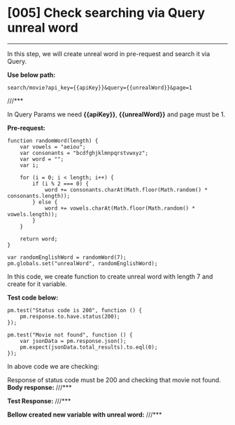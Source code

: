 # [005] Check searching via Query unreal word
___

In this step, we will create unreal word in pre-request and search it via Query.

__Use below path:__
```
search/movie?api_key={{apiKey}}&query={{unrealWord}}&page=1
```
///***
 
In Query Params we need __{{apiKey}}__, __{{unrealWord}}__ and page must be 1.

__Pre-request:__
```
function randomWord(length) {
    var vowels = "aeiou";
    var consonants = "bcdfghjklmnpqrstvwxyz";
    var word = "";
    var i;

    for (i = 0; i < length; i++) {
        if (i % 2 === 0) {
            word += consonants.charAt(Math.floor(Math.random() * consonants.length));
        } else {
            word += vowels.charAt(Math.floor(Math.random() * vowels.length));
        }
    }

    return word;
}

var randomEnglishWord = randomWord(7);
pm.globals.set("unrealWord", randomEnglishWord);

```
In this code, we create function to create unreal word with length 7 and create for it variable.

__Test code below:__
```
pm.test("Status code is 200", function () {
    pm.response.to.have.status(200);
});

pm.test("Movie not found", function () {
    var jsonData = pm.response.json();
    pm.expect(jsonData.total_results).to.eql(0);
});
```

In above code we are checking:

Response of status code must be 200 and checking that movie not found.
__Body response:__
///***
 

__Test Response:__
///***
 

__Bellow created new variable with unreal word:__
///***
 

